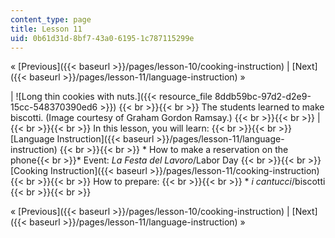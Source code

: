 ```yaml
---
content_type: page
title: Lesson 11
uid: 0b61d31d-8bf7-43a0-6195-1c787115299e
---
```


« [Previous]({{< baseurl >}}/pages/lesson-10/cooking-instruction) | [Next]({{< baseurl >}}/pages/lesson-11/language-instruction) »

| ![Long thin cookies with nuts.]({{< resource_file 8ddb59bc-97d2-d2e9-15cc-548370390ed6 >}}) {{< br >}}{{< br >}} The students learned to make biscotti. (Image courtesy of Graham Gordon Ramsay.) {{< br >}}{{< br >}}  |  {{< br >}}{{< br >}} In this lesson, you will learn: {{< br >}}{{< br >}} [Language Instruction]({{< baseurl >}}/pages/lesson-11/language-instruction) {{< br >}}{{< br >}} *   How to make a reservation on the phone{{< br >}}*   Event: _La Festa del Lavoro_/Labor Day {{< br >}}{{< br >}} [Cooking Instruction]({{< baseurl >}}/pages/lesson-11/cooking-instruction) {{< br >}}{{< br >}} How to prepare: {{< br >}}{{< br >}} *   _i cantucci_/biscotti {{< br >}}{{< br >}}  

« [Previous]({{< baseurl >}}/pages/lesson-10/cooking-instruction) | [Next]({{< baseurl >}}/pages/lesson-11/language-instruction) »
